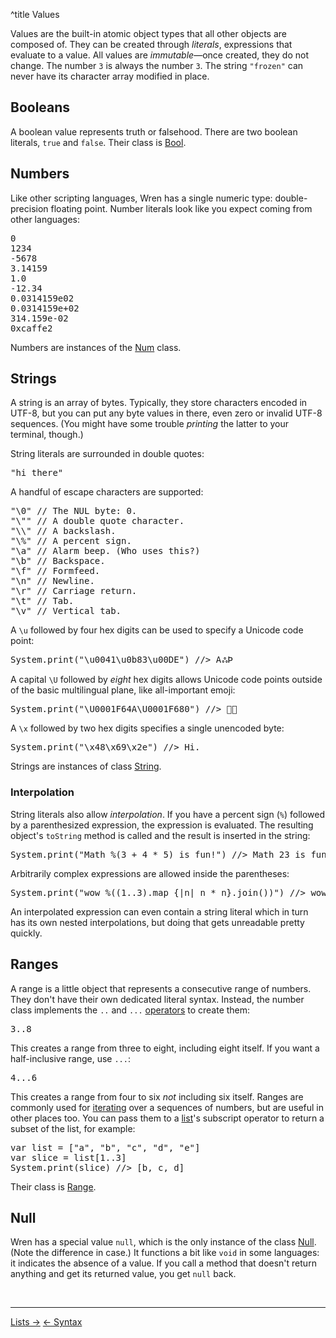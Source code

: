 ^title Values

Values are the built-in atomic object types that all other objects are composed
of. They can be created through *literals*, expressions that evaluate to a
value. All values are *immutable*&mdash;once created, they do not change. The
number `3` is always the number `3`. The string `"frozen"` can never have its
character array modified in place.

## Booleans

A boolean value represents truth or falsehood. There are two boolean literals,
`true` and `false`. Their class is [Bool][].

[bool]: modules/core/bool.html

## Numbers

Like other scripting languages, Wren has a single numeric type:
double-precision floating point. Number literals look like you expect coming
from other languages:


<pre class="snippet">
0
1234
-5678
3.14159
1.0
-12.34
0.0314159e02
0.0314159e+02
314.159e-02
0xcaffe2
</pre>

Numbers are instances of the [Num][] class.

[num]: modules/core/num.html

## Strings

A string is an array of bytes. Typically, they store characters encoded in
UTF-8, but you can put any byte values in there, even zero or invalid UTF-8
sequences. (You might have some trouble *printing* the latter to your terminal,
though.)

String literals are surrounded in double quotes:

<pre class="snippet">
"hi there"
</pre>

A handful of escape characters are supported:

<pre class="snippet">
"\0" // The NUL byte: 0.
"\"" // A double quote character.
"\\" // A backslash.
"\%" // A percent sign.
"\a" // Alarm beep. (Who uses this?)
"\b" // Backspace.
"\f" // Formfeed.
"\n" // Newline.
"\r" // Carriage return.
"\t" // Tab.
"\v" // Vertical tab.
</pre>

A `\u` followed by four hex digits can be used to specify a Unicode code point:

<pre class="snippet">
System.print("\u0041\u0b83\u00DE") //> AஃÞ
</pre>

A capital `\U` followed by *eight* hex digits allows Unicode code points outside
of the basic multilingual plane, like all-important emoji:

<pre class="snippet">
System.print("\U0001F64A\U0001F680") //> 🙊🚀
</pre>

A `\x` followed by two hex digits specifies a single unencoded byte:

<pre class="snippet">
System.print("\x48\x69\x2e") //> Hi.
</pre>

Strings are instances of class [String][].

[string]: modules/core/string.html

### Interpolation

String literals also allow *interpolation*. If you have a percent sign (`%`)
followed by a parenthesized expression, the expression is evaluated. The
resulting object's `toString` method is called and the result is inserted in the
string:

<pre class="snippet">
System.print("Math %(3 + 4 * 5) is fun!") //> Math 23 is fun!
</pre>

Arbitrarily complex expressions are allowed inside the parentheses:

<pre class="snippet">
System.print("wow %((1..3).map {|n| n * n}.join())") //> wow 149
</pre>

An interpolated expression can even contain a string literal which in turn has
its own nested interpolations, but doing that gets unreadable pretty quickly.

## Ranges

A range is a little object that represents a consecutive range of numbers. They
don't have their own dedicated literal syntax. Instead, the number class
implements the `..` and `...` [operators][] to create them:

[operators]: method-calls.html#operators

<pre class="snippet">
3..8
</pre>

This creates a range from three to eight, including eight itself. If you want a
half-inclusive range, use `...`:

<pre class="snippet">
4...6
</pre>

This creates a range from four to six *not* including six itself. Ranges are
commonly used for [iterating](control-flow.html#for-statements) over a
sequences of numbers, but are useful in other places too. You can pass them to
a [list](lists.html)'s subscript operator to return a subset of the list, for
example:

<pre class="snippet">
var list = ["a", "b", "c", "d", "e"]
var slice = list[1..3]
System.print(slice) //> [b, c, d]
</pre>

Their class is [Range][].

[range]: modules/core/range.html

## Null

Wren has a special value `null`, which is the only instance of the class
[Null][]. (Note the difference in case.) It functions a bit like `void` in some
languages: it indicates the absence of a value. If you call a method that
doesn't return anything and get its returned value, you get `null` back.

[null]: modules/core/null.html

<br><hr>
<a class="right" href="lists.html">Lists &rarr;</a>
<a href="syntax.html">&larr; Syntax</a>

